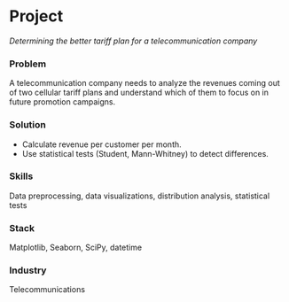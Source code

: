 # Project
*Determining the better tariff plan for a telecommunication company*

### Problem
A telecommunication company needs to analyze the revenues coming out of two cellular tariff plans and understand which of them to focus on in future promotion campaigns.

### Solution
- Calculate revenue per customer per month. 
- Use statistical tests (Student, Mann-Whitney) to detect differences.

### Skills
Data preprocessing, data visualizations, distribution analysis, statistical tests  

### Stack
Matplotlib, Seaborn, SciPy, datetime

### Industry
Telecommunications
